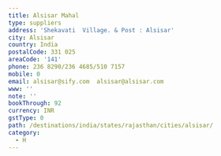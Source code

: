 ```yaml
---
title: Alsisar Mahal
type: suppliers
address: 'Shekavati  Village. & Post : Alsisar'
city: Alsisar
country: India
postalCode: 331 025
areaCode: '141'
phone: 236 8290/236 4685/510 7157
mobile: 0
email: alsisar@sify.com  alsisar@alsisar.com
www: ''
note: ''
bookThrough: 92
currency: INR
gstType: 0
path: /destinations/india/states/rajasthan/cities/alsisar/
category:
  - H
---
```


